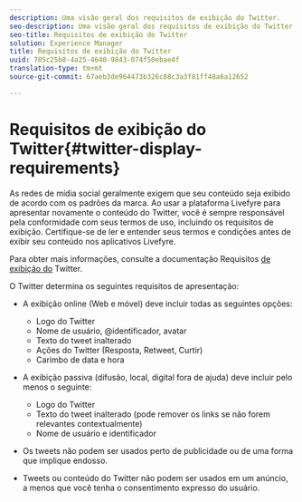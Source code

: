 ```yaml
---
description: Uma visão geral dos requisitos de exibição do Twitter.
seo-description: Uma visão geral dos requisitos de exibição do Twitter.
seo-title: Requisitos de exibição do Twitter
solution: Experience Manager
title: Requisitos de exibição do Twitter
uuid: 705c25b8-4a25-4640-9843-074f50ebae4f
translation-type: tm+mt
source-git-commit: 67aeb3de964473b326c88c3a3f81ff48a6a12652

---
```



# Requisitos de exibição do Twitter{#twitter-display-requirements}

As redes de mídia social geralmente exigem que seu conteúdo seja exibido de acordo com os padrões da marca. Ao usar a plataforma Livefyre para apresentar novamente o conteúdo do Twitter, você é sempre responsável pela conformidade com seus termos de uso, incluindo os requisitos de exibição. Certifique-se de ler e entender seus termos e condições antes de exibir seu conteúdo nos aplicativos Livefyre.

Para obter mais informações, consulte a documentação Requisitos [de exibição do](https://about.twitter.com/company/display-requirements) Twitter.

O Twitter determina os seguintes requisitos de apresentação:

* A exibição online (Web e móvel) deve incluir todas as seguintes opções:

   * Logo do Twitter
   * Nome de usuário, @identificador, avatar
   * Texto do tweet inalterado
   * Ações do Twitter (Resposta, Retweet, Curtir)
   * Carimbo de data e hora

* A exibição passiva (difusão, local, digital fora de ajuda) deve incluir pelo menos o seguinte:

   * Logo do Twitter
   * Texto do tweet inalterado (pode remover os links se não forem relevantes contextualmente)
   * Nome de usuário e identificador

* Os tweets não podem ser usados perto de publicidade ou de uma forma que implique endosso.
* Tweets ou conteúdo do Twitter não podem ser usados em um anúncio, a menos que você tenha o consentimento expresso do usuário.
